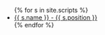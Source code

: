
<ul>
{% for s in site.scripts %}
  <li>
    <a href="dearconsole/{{ s.url }}">
      {{ s.name }} - {{ s.position }}
    </a>
  </li>
{% endfor %}
</ul>